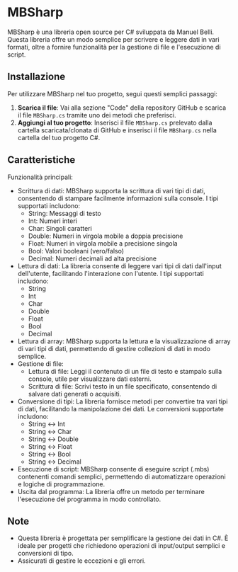 # MBSharp

MBSharp è una libreria open source per C# sviluppata da Manuel Belli. Questa libreria offre un modo semplice per scrivere e leggere dati in vari formati, oltre a fornire funzionalità per la gestione di file e l'esecuzione di script.

## Installazione

Per utilizzare MBSharp nel tuo progetto, segui questi semplici passaggi:

1. **Scarica il file**: Vai alla sezione "Code" della repository GitHub e scarica il file `MBSharp.cs` tramite uno dei metodi che preferisci.
2. **Aggiungi al tuo progetto**: Inserisci il file `MBSharp.cs` prelevato dalla cartella scaricata/clonata di GitHub e inserisci il file `MBSharp.cs` nella cartella del tuo progetto C#.

## Caratteristiche

Funzionalità principali:
- Scrittura di dati: MBSharp supporta la scrittura di vari tipi di dati, consentendo di stampare facilmente informazioni sulla console. I tipi supportati includono:
  - String: Messaggi di testo
  - Int: Numeri interi
  - Char: Singoli caratteri
  - Double: Numeri in virgola mobile a doppia precisione
  - Float: Numeri in virgola mobile a precisione singola
  - Bool: Valori booleani (vero/falso)
  - Decimal: Numeri decimali ad alta precisione
- Lettura di dati: La libreria consente di leggere vari tipi di dati dall'input dell'utente, facilitando l'interazione con l'utente. I tipi supportati includono:
  - String
  - Int
  - Char
  - Double
  - Float
  - Bool
  - Decimal
- Lettura di array: MBSharp supporta la lettura e la visualizzazione di array di vari tipi di dati, permettendo di gestire collezioni di dati in modo semplice.
- Gestione di file:
  - Lettura di file: Leggi il contenuto di un file di testo e stampalo sulla console, utile per visualizzare dati esterni.
  - Scrittura di file: Scrivi testo in un file specificato, consentendo di salvare dati generati o acquisiti.
- Conversione di tipi: La libreria fornisce metodi per convertire tra vari tipi di dati, facilitando la manipolazione dei dati. Le conversioni supportate includono:
  - String ↔ Int
  - String ↔ Char
  - String ↔ Double
  - String ↔ Float
  - String ↔ Bool
  - String ↔ Decimal
- Esecuzione di script: MBSharp consente di eseguire script (.mbs) contenenti comandi semplici, permettendo di automatizzare operazioni e logiche di programmazione.
- Uscita dal programma: La libreria offre un metodo per terminare l'esecuzione del programma in modo controllato.

## Note
- Questa libreria è progettata per semplificare la gestione dei dati in C#. È ideale per progetti che richiedono operazioni di input/output semplici e conversioni di tipo.
- Assicurati di gestire le eccezioni e gli errori.
